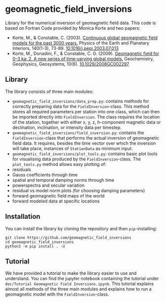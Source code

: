 # geomagnetic_field_inversions
Library for the numerical inversion of geomagnetic field data. This code is based on Fortran Code provided by Monica Korte and two papers:
- Korte, M., & Constable, C. (2003). [Continuous global geomagnetic field models for the past 3000 years.](https://www.sciencedirect.com/science/article/pii/S0031920103001651) Physics of the Earth and Planetary Interiors, 140(1-3), 73-89. [10.1016/j.pepi.2003.07.013](https://doi.org/10.1016/j.pepi.2003.07.013)
- Korte, M., Donadini, F., & Constable, C. G. (2009). [Geomagnetic field for 0–3 ka: 2. A new series of time‐varying global models.](https://agupubs.onlinelibrary.wiley.com/doi/full/10.1029/2008GC002297) Geochemistry, Geophysics, Geosystems, 10(6). [10.1029/2008GC002297](https://doi.org/10.1029/2008GC002297)

## Library
The library consists of three main modules:
- `geomagnetic_field_inversions/data_prep.py`: contains methods for correctly preparing data for the `FieldInversion`-class. This method stores all required parameters per station into one class, which can then be imported directly into `FieldInversion`. The class requires the location of the station, together with either x, y, z, h-component magnetic data or declination, inclination, or intensity data per timestep. 
- `geomagnetic_field_inversions/field_inversion.py`: contains the `FieldInversion`-class that performs the actual inversion of geomagnetic field data. It requires, besides the time vector over which the inversion will take place, instances of `StationData` as minimum input.
- `geomagnetic_field_inversions/plot_tools.py`: contains basic plot tools for visualising data produced by the `FieldInversion`-class.
The `plot_tools.py` method allows easy plotting of:
- residuals
- Gauss coefficients through time
- spatial and temporal damping norms through time
- powerspectra and secular variation
- residual vs model norm plots (for choosing damping parameters)
- forward geomagnetic field maps of the world
- forward modeled data at specific locations

## Installation
You can install the library by cloning the repository and then `pip`-installing:
```
git clone https://github.com/geomagnetic_field_inversions
cd geomagnetic_field_inversions
python3 -m pip install . -U
```

## Tutorial
We have provided a tutorial to make the library easier to use and understand. You can find the jupyter notebook containing the tutorial under `doc/Tutorial Geomagnetic Field Inversions.ipynb`.
This tutorial explains almost all methods of the three main modules and explains how to run a geomagnetic model with the `FieldInversion`-class.
